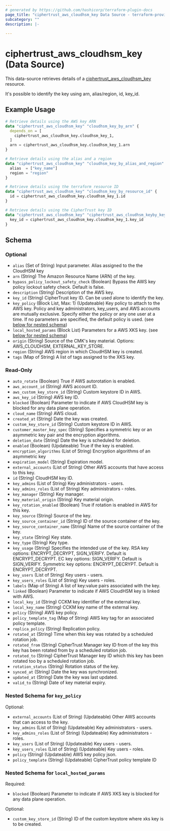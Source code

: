 ```yaml
---
# generated by https://github.com/hashicorp/terraform-plugin-docs
page_title: "ciphertrust_aws_cloudhsm_key Data Source - terraform-provider-ciphertrust"
subcategory: ""
description: |-
  
---
```


# ciphertrust_aws_cloudhsm_key (Data Source)

This data-source retrieves details of a [ciphertrust_aws_cloudhsm_key](https://registry.terraform.io/providers/ThalesGroup/ciphertrust/latest/docs/resources/aws_cloudhsm_key) resource.

It's possible to identify the key using arn, alias/region, id, key_id.  

## Example Usage

```terraform
# Retrieve details using the AWS key ARN
data "ciphertrust_aws_cloudhsm_key" "cloudhsm_key_by_arn" {
  depends_on = [
    ciphertrust_aws_cloudhsm_key.cloudhsm_key_1,
  ]
  arn = ciphertrust_aws_cloudhsm_key.cloudhsm_key_1.arn
}

# Retrieve details using the alias and a region
data "ciphertrust_aws_cloudhsm_key" "cloudhsm_key_by_alias_and_region" {
  alias  = ["key_name"]
  region = "region"
}

# Retrieve details using the terraform resource ID
data "ciphertrust_aws_cloudhsm_key" "cloudhsm_key_by_resource_id" {
  id = ciphertrust_aws_cloudhsm_key.cloudhsm_key_1.id
}

# Retrieve details using the CipherTrust key ID
data "ciphertrust_aws_cloudhsm_key" "ciphertrust_aws_cloudhsm_keyby_key_id" {
  key_id = ciphertrust_aws_cloudhsm_key.cloudhsm_key_1.key_id
}
```

<!-- schema generated by tfplugindocs -->
## Schema

### Optional

- `alias` (Set of String) Input parameter. Alias assigned to the the CloudHSM key
- `arn` (String) The Amazon Resource Name (ARN) of the key.
- `bypass_policy_lockout_safety_check` (Boolean) Bypass the AWS key policy lockout safety check. Default is false.
- `description` (String) Description of the AWS key.
- `key_id` (String) CipherTrust key ID. Can be used alone to identify the key.
- `key_policy` (Block List, Max: 1) (Updateable) Key policy to attach to the AWS key. Policy and key administrators, key_users, and AWS accounts are mutually exclusive. Specify either the policy or any one user at a time. If no parameters are specified, the default policy is used. (see [below for nested schema](#nestedblock--key_policy))
- `local_hosted_params` (Block List) Parameters for a AWS XKS key. (see [below for nested schema](#nestedblock--local_hosted_params))
- `origin` (String) Source of the CMK's key material.  Options: AWS_CLOUDHSM, EXTERNAL_KEY_STORE.
- `region` (String) AWS region in which CloudHSM key is created.
- `tags` (Map of String) A list of tags assigned to the XKS key.

### Read-Only

- `auto_rotate` (Boolean) True if AWS autorotation is enabled.
- `aws_account_id` (String) AWS account ID.
- `aws_custom_key_store_id` (String) Custom keystore ID in AWS.
- `aws_key_id` (String) AWS key ID.
- `blocked` (Boolean) Parameter to indicate if AWS CloudHSM key is blocked for any data plane operation.
- `cloud_name` (String) AWS cloud.
- `created_at` (String) Date the key was created.
- `custom_key_store_id` (String) Custom keystore ID in AWS.
- `customer_master_key_spec` (String) Specifies a symmetric key or an asymmetric key pair and the encryption algorithms.
- `deletion_date` (String) Date the key is scheduled for deletion.
- `enabled` (Boolean) (Updateable) True if the key is enabled.
- `encryption_algorithms` (List of String) Encryption algorithms of an asymmetric key
- `expiration_model` (String) Expiration model.
- `external_accounts` (List of String) Other AWS accounts that have access to this key.
- `id` (String) CloudHSM key ID.
- `key_admins` (List of String) Key administrators - users.
- `key_admins_roles` (List of String) Key administrators - roles.
- `key_manager` (String) Key manager.
- `key_material_origin` (String) Key material origin.
- `key_rotation_enabled` (Boolean) True if rotation is enabled in AWS for this key.
- `key_source` (String) Source of the key.
- `key_source_container_id` (String) ID of the source container of the key.
- `key_source_container_name` (String) Name of the source container of the key.
- `key_state` (String) Key state.
- `key_type` (String) Key type.
- `key_usage` (String) Specifies the intended use of the key. RSA key options: ENCRYPT_DECRYPT, SIGN_VERIFY. Default is ENCRYPT_DECRYPT. EC key options: SIGN_VERIFY. Default is SIGN_VERIFY. Symmetric key options: ENCRYPT_DECRYPT. Default is ENCRYPT_DECRYPT.
- `key_users` (List of String) Key users - users.
- `key_users_roles` (List of String) Key users - roles.
- `labels` (Map of String) A list of key:value pairs associated with the key.
- `linked` (Boolean) Parameter to indicate if AWS CloudHSM key is linked with AWS.
- `local_key_id` (String) CCKM key identifier of the external key.
- `local_key_name` (String) CCKM key name of the external key.
- `policy` (String) AWS key policy.
- `policy_template_tag` (Map of String) AWS key tag for an associated policy template.
- `replica_policy` (String) Replication policy.
- `rotated_at` (String) Time when this key was rotated by a scheduled rotation job.
- `rotated_from` (String) CipherTrust Manager key ID from of the key this key has been rotated from by a scheduled rotation job.
- `rotated_to` (String) CipherTrust Manager key ID which this key has been rotated too by a scheduled rotation job.
- `rotation_status` (String) Rotation status of the key.
- `synced_at` (String) Date the key was synchronized.
- `updated_at` (String) Date the key was last updated.
- `valid_to` (String) Date of key material expiry.

<a id="nestedblock--key_policy"></a>
### Nested Schema for `key_policy`

Optional:

- `external_accounts` (List of String) (Updateable) Other AWS accounts that can access to the key.
- `key_admins` (List of String) (Updateable) Key administrators - users.
- `key_admins_roles` (List of String) (Updateable) Key administrators - roles.
- `key_users` (List of String) (Updateable) Key users - users.
- `key_users_roles` (List of String) (Updateable) Key users - roles.
- `policy` (String) (Updateable) AWS key policy json.
- `policy_template` (String) (Updateable) CipherTrust policy template ID


<a id="nestedblock--local_hosted_params"></a>
### Nested Schema for `local_hosted_params`

Required:

- `blocked` (Boolean) Parameter to indicate if AWS XKS key is blocked for any data plane operation.

Optional:

- `custom_key_store_id` (String) ID of the custom keystore where xks key is to be created.


